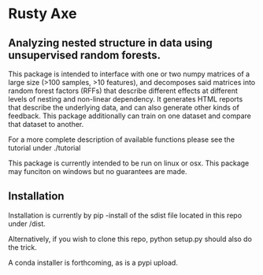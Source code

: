 # Rusty Axe

## Analyzing nested structure in data using unsupervised random forests.

This package is intended to interface with one or two numpy matrices of a large size (>100 samples, >10 features), and decomposes said matrices into random forest factors (RFFs) that describe different effects at different levels of nesting and non-linear dependency. It generates HTML reports that describe the underlying data, and can also generate other kinds of feedback. This package additionally can train on one dataset and compare that dataset to another. 

For a more complete description of available functions please see the tutorial under ./tutorial

This package is currently intended to be run on linux or osx. This package may funciton on windows but no guarantees are made. 

## Installation

Installation is currently by pip -install of the sdist file located in this repo under /dist. 

Alternatively, if you wish to clone this repo, python setup.py should also do the trick. 

A conda installer is forthcoming, as is a pypi upload. 
